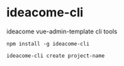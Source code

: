 # ideacome-cli
ideacome vue-admin-template cli tools

`npm install -g ideacome-cli`

`ideacome-cli create project-name`
